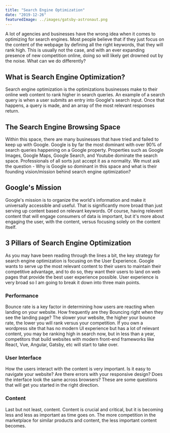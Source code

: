 ```yaml
---
title: "Search Engine Optimization"
date: "2019-12-26"
featuredImage: ../images/gatsby-astronaut.png
---
```


A lot of agencies and businesses have the wrong idea when it comes to optimizing for search engines. Most people believe that if they just focus on the content of the webpage by defining all the right keywords, that they will rank high. This is usually not the case, and with an ever expanding presence of new competition online, doing so will likely get drowned out by the noise. What can we do differently?

## What is Search Engine Optimization?

Search engine optimization is the optimizations businesses make to their online web content to rank higher in search queries. An example of a search query is when a user submits an entry into Google's search input. Once that happens, a query is made, and an array of the most relevant responses return.

## The Search Engine Browsing Space

Within this space, there are many businesses that have tried and failed to keep up with Google. Google is by far the most dominant with over 90% of search queries happening on a Google property. Properties such as Google Images, Google Maps, Google Search, and Youtube dominate the search space. Professionals of all sorts just accept it as a normality. We must ask the question - Why is Google so dominant in this space and what is their founding vision/mission behind search engine optimization?

## Google's Mission

Google's mission is to organize the world's information and make it universally accessible and useful. That is significantly more broad than just serving up content based on relevant keywords. Of course, having relevent content that will engage consumers of data is important, but it's more about engaging the user, with the content, versus focusing solely on the content itself.

## 3 Pillars of Search Engine Optimization

As you may have been reading through the lines a bit, the key strategy for search engine optimization is focusing on the User Experience. Google wants to serve up the most relevant content to their users to maintain their competitive advantage, and to do so, they want their users to land on web pages that provide the best user experience possible. User experience is very broad so I am going to break it down into three main points.

### Performance

Bounce rate is a key factor in determining how users are reacting when landing on your website. How frequently are they Bouncing right when they see the landing page? The slower your website, the higher your bounce rate, the lower you will rank versus your competition. If you own a wordpress site that has no modern UI experience but has a lot of relevant content, you may be ranking high in search now, but in less than a year, competitors that build websites with modern front-end frameworks like React, Vue, Angular, Gatsby, etc will start to take over.

### User Interface

How the users interact with the content is very important. Is it easy to navigate your website? Are there errors with your responsive design? Does the interface look the same across browsers? These are some questions that will get you started in the right direction.

### Content

Last but not least, content. Content is crucial and critical, but it is becoming less and less as important as time goes on. The more competition in the marketplace for similar products and content, the less important content becomes.
